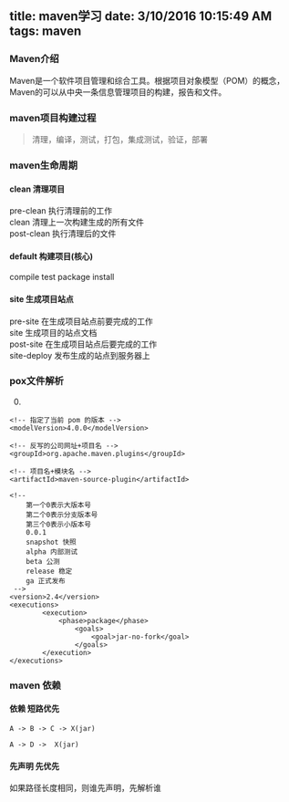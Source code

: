 title: maven学习
date: 3/10/2016 10:15:49 AM 
tags: maven
---

### Maven介绍 ###

Maven是一个软件项目管理和综合工具。根据项目对象模型（POM）的概念，Maven的可以从中央一条信息管理项目的构建，报告和文件。

### maven项目构建过程 ###

> 清理，编译，测试，打包，集成测试，验证，部署

### maven生命周期 ###

#### clean 清理项目  ####

pre-clean 执行清理前的工作  
clean 清理上一次构建生成的所有文件  
post-clean 执行清理后的文件



#### default 构建项目(核心) ####

compile test package install

#### site 生成项目站点 ####

pre-site 在生成项目站点前要完成的工作  
site 生成项目的站点文档  
post-site 在生成项目站点后要完成的工作  
site-deploy 发布生成的站点到服务器上  

### pox文件解析 ###

0.

	<!-- 指定了当前 pom 的版本 -->
	<modelVersion>4.0.0</modelVersion>

	<!-- 反写的公司网址+项目名 -->
	<groupId>org.apache.maven.plugins</groupId>

	<!-- 项目名+模块名 -->
	<artifactId>maven-source-plugin</artifactId>
	
	<!-- 
		第一个0表示大版本号
		第二个0表示分支版本号
		第三个0表示小版本号
		0.0.1
		snapshot 快照
		alpha 内部测试
		beta 公测
		release 稳定
		ga 正式发布
	 -->
	<version>2.4</version>
	<executions>
			<execution>
				<phase>package</phase>
					<goals>
						<goal>jar-no-fork</goal>
					</goals>
			</execution>
	</executions>

### maven 依赖 ###

#### 依赖  短路优先 ####

	A -> B -> C -> X(jar)
	
	A -> D ->  X(jar)

#### 先声明 先优先 ####

如果路径长度相同，则谁先声明，先解析谁